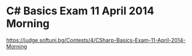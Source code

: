 # C# Basics Exam 11 April 2014 Morning


https://judge.softuni.bg/Contests/4/CSharp-Basics-Exam-11-April-2014-Morning
